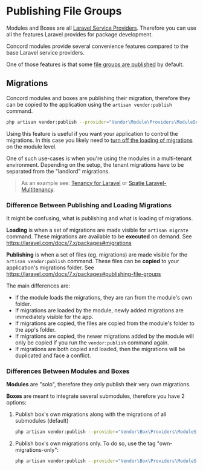 # Publishing File Groups

Modules and Boxes are all [Laravel Service Providers](https://laravel.com/docs/7.x/providers).
Therefore you can use all the features Laravel provides for package development.

Concord modules provide several convenience features compared to the base Laravel service providers.

One of those features is that some [file groups are published](https://laravel.com/docs/7.x/packages#publishing-file-groups)
by default.

## Migrations

Concord modules and boxes are publishing their migration, therefore they can be copied to the
application using the `artisan vendor:publish` command.

```bash
php artisan vendor:publish --provider="Vendor\Module\Providers\ModuleServiceProvider" --tag="migrations"
```

Using this feature is useful if you want your application to control the migrations. In this case
you likely need to [turn off the loading of migrations]((migrations.md#turn-migrations-onoff))
on the module level.

One of such use-cases is when you're using the modules in a multi-tenant environment. Depending on
the setup, the tenant migrations have to be separated from the "landlord" migrations.

> As an example see: [Tenancy for Laravel](https://tenancyforlaravel.com/docs/v3/migrations) or
> [Spatie Laravel-Multitenancy](https://docs.spatie.be/laravel-multitenancy/v1/installation/using-multiple-databases/#migrating-the-landlord-database).

### Difference Between Publishing and Loading Migrations

It might be confusing, what is publishing and what is loading of migrations.

**Loading** is when a set of migrations are made visible for `artisan migrate` command.
These migrations are available to be **executed** on demand. See https://laravel.com/docs/7.x/packages#migrations

**Publishing** is when a set of files (eg. migrations) are made visible for the
`artisan vendor:publish` command. These files can be **copied** to your application's migrations
folder. See https://laravel.com/docs/7.x/packages#publishing-file-groups

The main differences are:

- If the module loads the migrations, they are ran from the module's own folder.
- If migrations are loaded by the module, newly added migrations are immediately visible for the app.
- If migrations are copied, the files are copied from the module's folder to the app's folder.
- If migrations are copied, the newer migrations added by the module will only be copied if you run the `vendor:publish` command again.
- If migrations are both copied and loaded, then the migrations will be duplicated and face a conflict.

### Differences Between Modules and Boxes

**Modules** are "solo", therefore they only publish their very own migrations.

**Boxes** are meant to integrate several submodules, therefore you have 2 options:

1. Publish box's own migrations along with the migrations of all submodules (default)
    ```bash
    php artisan vendor:publish --provider="Vendor\Box\Providers\ModuleServiceProvider" --tag="migrations"  
    ``` 
2. Publish box's own migrations only. To do so, use the tag "own-migrations-only":
    ```bash
    php artisan vendor:publish --provider="Vendor\Box\Providers\ModuleServiceProvider" --tag="own-migrations-only"  
    ``` 
